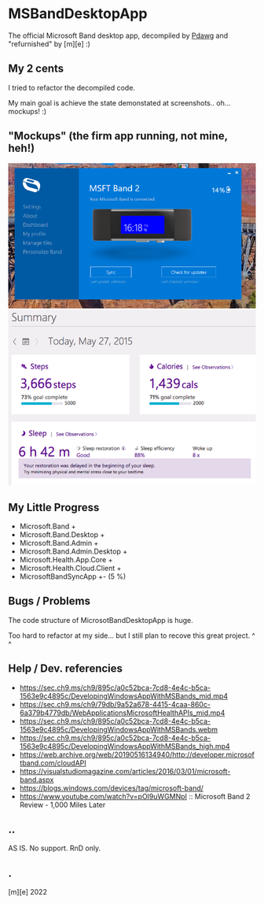 # MSBandDesktopApp

The official Microsoft Band desktop app, decompiled by [Pdawg](https://github.com/Pdawg-bytes) and "refurnished" by [m][e] :)


## My 2 cents

I tried to refactor the decompiled code. 

My main goal is achieve the state demonstated at screenshots.. oh... mockups! :)


## "Mockups" (the firm app running, not mine, heh!)

![Mockup 1](Images/mockup_1.png)
![Mockup 2](Images/mockup_2.png)


## My Little Progress

- Microsoft.Band +
- Microsoft.Band.Desktop +
- Microsoft.Band.Admin +
- Microsoft.Band.Admin.Desktop +
- Microsoft.Health.App.Core +
- Microsoft.Health.Cloud.Client +
- MicrosoftBandSyncApp +- (5 %)


## Bugs / Problems

The code structure of MicrosotBandDesktopApp is huge.

Too hard to refactor at my side... but I still plan to recove this great project. ^ ^



## Help / Dev. referencies

- https://sec.ch9.ms/ch9/895c/a0c52bca-7cd8-4e4c-b5ca-1563e9c4895c/DevelopingWindowsAppWithMSBands_mid.mp4
- https://sec.ch9.ms/ch9/79db/9a52a678-4415-4caa-860c-6a379b4779db/WebApplicationsMicrosoftHealthAPIs_mid.mp4
- https://sec.ch9.ms/ch9/895c/a0c52bca-7cd8-4e4c-b5ca-1563e9c4895c/DevelopingWindowsAppWithMSBands.webm
- https://sec.ch9.ms/ch9/895c/a0c52bca-7cd8-4e4c-b5ca-1563e9c4895c/DevelopingWindowsAppWithMSBands_high.mp4
- https://web.archive.org/web/20190516134940/http://developer.microsoftband.com/cloudAPI
- https://visualstudiomagazine.com/articles/2016/03/01/microsoft-band.aspx
- https://blogs.windows.com/devices/tag/microsoft-band/
- https://www.youtube.com/watch?v=pOI9uWGMNpI :: Microsoft Band 2 Review - 1,000 Miles Later


## ..

AS IS. No support. RnD only.


## .

[m][e] 2022
